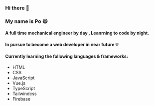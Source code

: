 ### Hi there 👋
### My name is Po :smile:
#### A full time mechanical engineer by day  , Leanrning to code by night.
#### In pursue to become a web developer in near future :bulb:
#### Currently learning the following languages & frameworks:
- HTML
- CSS
- JavaScript
- Vue.js
- TypeScript
- Tailwindcss
- Firebase

<!--
**eazypau/eazypau** is a ✨ _special_ ✨ repository because its `README.md` (this file) appears on your GitHub profile.

Here are some ideas to get you started:

- 🔭 I’m currently working on ...
- 🌱 I’m currently learning ...
- 👯 I’m looking to collaborate on ...
- 🤔 I’m looking for help with ...
- 💬 Ask me about ...
- 📫 How to reach me: ...
- 😄 Pronouns: ...
- ⚡ Fun fact: ...
-->
